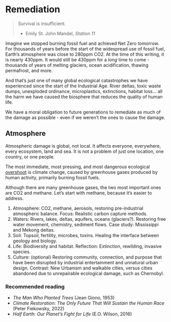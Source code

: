 # Remediation

> Survival is insufficient.
> - Emily St. John Mandel, *Station 11*

Imagine we stopped burning fossil fuel and achieved Net Zero tomorrow. For thousands of years before the start of the widespread use of fossil fuel, Earth’s atmosphere was close to 280ppm CO2. At the time of this writing, it is nearly 430ppm. It would still be 430ppm for a *long* time to come - thousands of years of melting glaciers, ocean acidification, thawing permafrost, and more. 

And that’s just one of many global ecological catastrophes we have experienced since the start of the Industrial Age. River deltas, toxic waste dumps, unexploded ordinance, microplastics, extinctions, habitat loss... all the harm we have caused the biosphere that reduces the quality of human life.  

We have a moral obligation to future generations to remediate as much of the damage as possible - even if we weren’t the ones to cause the damage. 

## Atmosphere
Atmospheric damage is global, not local. It affects everyone, everywhere, every ecosystem, land and sea. It is not a problem of just one location, one country, or one people. 

The most immediate, most pressing, and most dangerous ecological [overshoot](overshoot.md) is climate change, caused by greenhouse gases produced by human activity, primarily burning fossil fuels. 

Although there are many greenhouse gases, the two most important ones are CO2 and methane. Let’s start with methane, because it’s easier to address. 

1. Atmosphere: CO2, methane, aerosols, restoring pre-industrial atmospheric balance. Focus: Realistic carbon capture methods.
2. Waters: Rivers, lakes, deltas, aquifers, oceans (glaciers?). Restoring free water movement, chemistry, sediment flows. Case study: Mississippi and Mekong deltas.
3. Soil: Topsoil, fertility, microbes, toxins. Healing the interface between geology and biology. 
4. Life: Biodiversity and habitat. Reflection: Extinction, rewilding, invasive species. 
5. Culture: (optional) Restoring community, connection, and purpose that have been disrupted by industrial entertainment and unnatural urban design. Contrast: New Urbanism and walkable cities, versus cities abandoned due to unrepairable ecological damage, such as Chernobyl.

### Recommended reading
- *The Man Who Planted Trees* (Jean Giono, 1953)
- *Climate Restoration: The Only Future That Will Sustain the Human Race* (Peter Fiekowsky, 2022)
- *Half Earth: Our Planet’s Fight for Life* (E.O. Wilson, 2016)